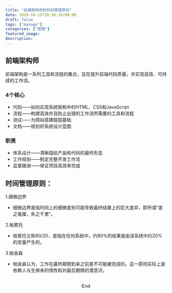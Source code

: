 ```yaml
---
title: "前端架构师的时间管理原则"
date: 2019-10-21T10:38:16+08:00
draft: false
tags: ["manage"]
categories: ["管理"]
featured_image: 
description: 
---
```


## 前端架构师

前端架构是一系列工具和流程的集合，旨在提升前端代码质量，并实现高效、可持续的工作流。

### 4个核心

- 代码——如何实现系统架构中的HTML、CSS和JavaScript
- 流程——构建高效并且防止出错的工作流所需要的工具和流程
- 测试——为网站搭建稳固基础
- 文档——规划好系统设计蓝图

### 职责
- 体系设计——清晰描绘产品和代码的最终形态
- 工作规划——制定完整开发工作流
- 监督跟进——保证项目高效率完成

## 时间管理原则：

1.细微边界

- 细微边界是指时间上的细微差别可能导致最终结果上的巨大差异，即所谓“差之毫厘，失之千里”。

2.帕累托

- 帕累托又称80/20，是指在任何系统中，约80%的结果是由该系统中约20%的变量产生的。

3.帕金森

- 帕金森认为，工作在最终期限到来之前是不可能被完成的。这一原则实际上是依赖人与生俱来的惰性和对最后期限的潜意识。


<br>

<center>  ·End·  </center>